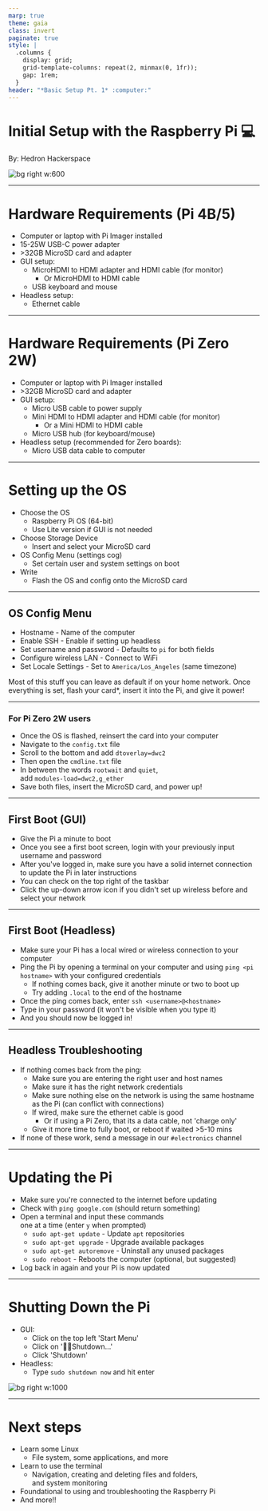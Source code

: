```yaml
---
marp: true
theme: gaia
class: invert
paginate: true
style: |
  .columns {
    display: grid;
    grid-template-columns: repeat(2, minmax(0, 1fr));
    gap: 1rem;
  }
header: "*Basic Setup Pt. 1* :computer:"
---
```

<!-- _header: "" -->
# Initial Setup with the Raspberry Pi :computer:

By: Hedron Hackerspace

![bg right w:600](https://www.raspberrypi.org/app/uploads/2020/03/RPI_intro-e1583228263677.png)
<!-- _footer: "Rev. 1.1" -->

---

# Hardware Requirements (Pi 4B/5)

* Computer or laptop with Pi Imager installed
* 15-25W USB-C power adapter
* \>32GB MicroSD card and adapter
* GUI setup:
  * MicroHDMI to HDMI adapter and HDMI cable (for monitor)
    * Or MicroHDMI to HDMI cable
  * USB keyboard and mouse
* Headless setup:
  * Ethernet cable

---

# Hardware Requirements (Pi Zero 2W)

* Computer or laptop with Pi Imager installed
* \>32GB MicroSD card and adapter
* GUI setup:
  * Micro USB cable to power supply
  * Mini HDMI to HDMI adapter and HDMI cable (for monitor)
    * Or a Mini HDMI to HDMI cable
  * Micro USB hub (for keyboard/mouse)
* Headless setup (recommended for Zero boards):
  * Micro USB data cable to computer

---

# Setting up the OS

* Choose the OS
  * Raspberry Pi OS (64-bit)
  * Use Lite version if GUI is not needed
* Choose Storage Device
  * Insert and select your MicroSD card
* OS Config Menu (settings cog)
  * Set certain user and system settings on boot
* Write
  * Flash the OS and config onto the MicroSD card

---

## OS Config Menu

* Hostname - Name of the computer
* Enable SSH - Enable if setting up headless
* Set username and password - Defaults to `pi` for both fields
* Configure wireless LAN - Connect to WiFi
* Set Locale Settings - Set to `America/Los_Angeles` (same timezone)

Most of this stuff you can leave as default if on your home network. Once everything is set, flash your card*, insert it into the Pi, and give it power!
<!-- _footer: "* - There is one additional step for Pi Zero 2W using Ethernet via USB" -->
---

### For Pi Zero 2W users

* Once the OS is flashed, reinsert the card into your computer
* Navigate to the `config.txt` file
* Scroll to the bottom and add `dtoverlay=dwc2`
* Then open the `cmdline.txt` file
* In between the words `rootwait` and `quiet`, </br> add `modules-load=dwc2,g_ether`
* Save both files, insert the MicroSD card, and power up!
<!-- _footer: "**You may also need to enable network sharing on your computer" -->
---

## First Boot (GUI)

* Give the Pi a minute to boot
* Once you see a first boot screen, login with your previously input username and password
* After you've logged in, make sure you have a solid internet connection to update the Pi in later instructions
* You can check on the top right of the taskbar
* Click the up-down arrow icon if you didn't set up wireless before and select your network

---

## First Boot (Headless)

* Make sure your Pi has a local wired or wireless connection to your computer
* Ping the Pi by opening a terminal on your computer and using `ping <pi hostname>` with your configured credentials
  * If nothing comes back, give it another minute or two to boot up
  * Try adding `.local` to the end of the hostname
* Once the ping comes back, enter `ssh <username>@<hostname>`
* Type in your password (it won't be visible when you type it)
* And you should now be logged in!

---

## Headless Troubleshooting

* If nothing comes back from the ping:
  * Make sure you are entering the right user and host names
  * Make sure it has the right network credentials
  * Make sure nothing else on the network is using the same hostname as the Pi (can conflict with connections)
  * If wired, make sure the ethernet cable is good
    * Or if using a Pi Zero, that its a data cable, not 'charge only'
  * Give it more time to fully boot, or reboot if waited >5-10 mins
* If none of these work, send a message in our `#electronics` channel

---

# Updating the Pi

* Make sure you're connected to the internet before updating
* Check with `ping google.com` (should return something)
* Open a terminal and input these commands </br> one at a time (enter `y` when prompted)
  * `sudo apt-get update` - Update `apt` repositories
  * `sudo apt-get upgrade` - Upgrade available packages
  * `sudo apt-get autoremove` - Uninstall any unused packages
  * `sudo reboot` - Reboots the computer (optional, but suggested)
* Log back in again and your Pi is now updated

---

# Shutting Down the Pi

* GUI:
  * Click on the top left 'Start Menu'
  * Click on ':running_man:Shutdown...'
  * Click 'Shutdown'
* Headless:
  * Type `sudo shutdown now` and hit enter

![bg right w:1000](https://beebom.com/wp-content/uploads/2021/08/2021-08-18-132656_1920x1080_scrot.jpg)

---

# Next steps

* Learn some Linux
  * File system, some applications, and more
* Learn to use the terminal
  * Navigation, creating and deleting files and folders, </br> and system monitoring
* Foundational to using and troubleshooting the Raspberry Pi
* And more!!
<!-- _footer: "Continue to next section: **Basic_Setup_Part_2_Slides.pdf**" -->
